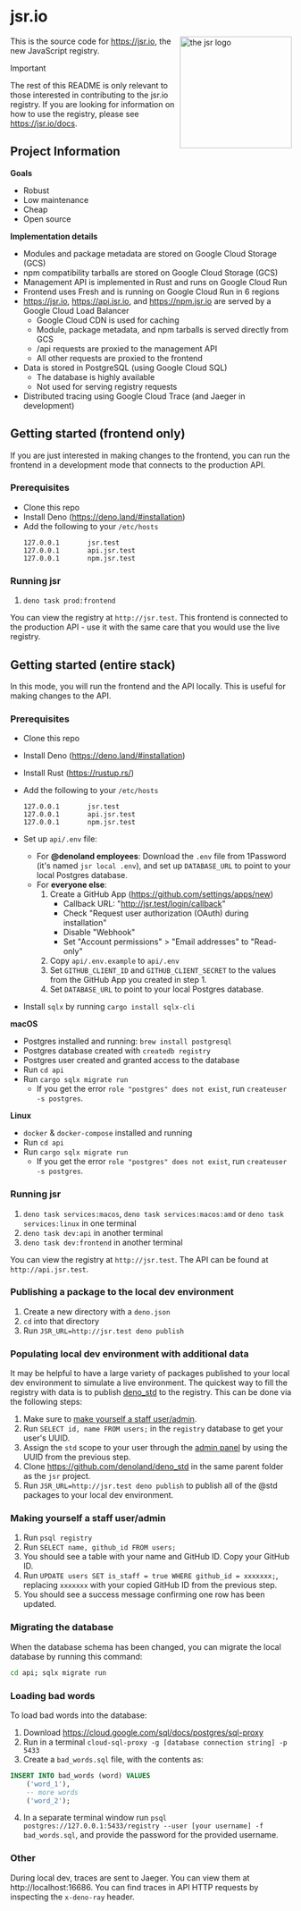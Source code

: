 # jsr.io

<img src="./frontend/static/logo.png" width="200" align="right" alt="the jsr logo">

This is the source code for https://jsr.io, the new JavaScript registry.

<!--deno-fmt-ignore-start-->
> [!IMPORTANT]
> The rest of this README is only relevant to those interested in contributing
> to the jsr.io registry. If you are looking for information on how to use the
> registry, please see https://jsr.io/docs.
<!--deno-fmt-ignore-end-->

## Project Information

**Goals**

- Robust
- Low maintenance
- Cheap
- Open source

**Implementation details**

- Modules and package metadata are stored on Google Cloud Storage (GCS)
- npm compatibility tarballs are stored on Google Cloud Storage (GCS)
- Management API is implemented in Rust and runs on Google Cloud Run
- Frontend uses Fresh and is running on Google Cloud Run in 6 regions
- https://jsr.io, https://api.jsr.io, and https://npm.jsr.io are served by a
  Google Cloud Load Balancer
  - Google Cloud CDN is used for caching
  - Module, package metadata, and npm tarballs is served directly from GCS
  - /api requests are proxied to the management API
  - All other requests are proxied to the frontend
- Data is stored in PostgreSQL (using Google Cloud SQL)
  - The database is highly available
  - Not used for serving registry requests
- Distributed tracing using Google Cloud Trace (and Jaeger in development)

## Getting started (frontend only)

If you are just interested in making changes to the frontend, you can run the
frontend in a development mode that connects to the production API.

### Prerequisites

- Clone this repo
- Install Deno (https://deno.land/#installation)
- Add the following to your `/etc/hosts`
  ```
  127.0.0.1       jsr.test
  127.0.0.1       api.jsr.test
  127.0.0.1       npm.jsr.test
  ```

### Running jsr

1. `deno task prod:frontend`

You can view the registry at `http://jsr.test`. This frontend is connected to
the production API - use it with the same care that you would use the live
registry.

## Getting started (entire stack)

In this mode, you will run the frontend and the API locally. This is useful for
making changes to the API.

### Prerequisites

- Clone this repo
- Install Deno (https://deno.land/#installation)
- Install Rust (https://rustup.rs/)
- Add the following to your `/etc/hosts`
  ```
  127.0.0.1       jsr.test
  127.0.0.1       api.jsr.test
  127.0.0.1       npm.jsr.test
  ```

- Set up `api/.env` file:
  - For **@denoland employees**: Download the `.env` file from 1Password (it's
    named `jsr local .env`), and set up `DATABASE_URL` to point to your local
    Postgres database.
  - For **everyone else**:
    1. Create a GitHub App (https://github.com/settings/apps/new)
       - Callback URL: "http://jsr.test/login/callback"
       - Check "Request user authorization (OAuth) during installation"
       - Disable "Webhook"
       - Set "Account permissions" > "Email addresses" to "Read-only"
    2. Copy `api/.env.example` to `api/.env`
    3. Set `GITHUB_CLIENT_ID` and `GITHUB_CLIENT_SECRET` to the values from the
       GitHub App you created in step 1.
    4. Set `DATABASE_URL` to point to your local Postgres database.
- Install `sqlx` by running `cargo install sqlx-cli`

**macOS**

- Postgres installed and running: `brew install postgresql`
- Postgres database created with `createdb registry`
- Postgres user created and granted access to the database
- Run `cd api`
- Run `cargo sqlx migrate run`
  - If you get the error `role "postgres" does not exist`, run
    `createuser -s postgres`.

**Linux**

- `docker` & `docker-compose` installed and running
- Run `cd api`
- Run `cargo sqlx migrate run`
  - If you get the error `role "postgres" does not exist`, run
    `createuser -s postgres`.

### Running jsr

1. `deno task services:macos`, `deno task services:macos:amd` or `deno task services:linux` in one terminal
2. `deno task dev:api` in another terminal
3. `deno task dev:frontend` in another terminal

You can view the registry at `http://jsr.test`. The API can be found at
`http://api.jsr.test`.

### Publishing a package to the local dev environment

1. Create a new directory with a `deno.json`
2. `cd` into that directory
3. Run `JSR_URL=http://jsr.test deno publish`

### Populating local dev environment with additional data

It may be helpful to have a large variety of packages published to your local
dev environment to simulate a live environment. The quickest way to fill the
registry with data is to publish
[deno_std](https://github.com/denoland/deno_std) to the registry. This can be
done via the following steps:

1. Make sure to [make yourself a staff user/admin](#making-yourself-a-staff-useradmin).
2. Run `SELECT id, name FROM users;` in the `registry` database to get your user's UUID.
3. Assign the `std` scope to your user through the [admin panel](http://jsr.test/admin/scopes/assign)
   by using the UUID from the previous step.
4. Clone https://github.com/denoland/deno_std in the same parent folder as the
   `jsr` project.
5. Run `JSR_URL=http://jsr.test deno publish` to publish all of the @std
   packages to your local dev environment.

### Making yourself a staff user/admin

1. Run `psql registry`
2. Run `SELECT name, github_id FROM users;`
3. You should see a table with your name and GitHub ID. Copy your GitHub ID.
4. Run `UPDATE users SET is_staff = true WHERE github_id = xxxxxxx;`, replacing
   `xxxxxxx` with your copied GitHub ID from the previous step.
5. You should see a success message confirming one row has been updated.

### Migrating the database

When the database schema has been changed, you can migrate the local database by
running this command:

```sh
cd api; sqlx migrate run
```

### Loading bad words

To load bad words into the database:

1. Download https://cloud.google.com/sql/docs/postgres/sql-proxy
2. Run in a terminal `cloud-sql-proxy -g [database connection string] -p 5433`
3. Create a `bad_words.sql` file, with the contents as:

```sql
INSERT INTO bad_words (word) VALUES
    ('word_1'),
    -- more words
    ('word_2');
```

4. In a separate terminal window run
   `psql postgres://127.0.0.1:5433/registry --user [your username] -f bad_words.sql`,
   and provide the password for the provided username.

### Other

During local dev, traces are sent to Jaeger. You can view them at
http://localhost:16686. You can find traces in API HTTP requests by inspecting
the `x-deno-ray` header.
